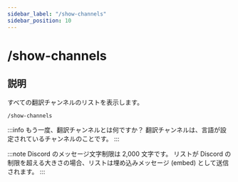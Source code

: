 ```yaml
---
sidebar_label: "/show-channels"
sidebar_position: 10
---
```


# /show-channels

## 説明

すべての翻訳チャンネルのリストを表示します。

```command
/show-channels
```

:::info もう一度、翻訳チャンネルとは何ですか？
翻訳チャンネルは、言語が設定されているチャンネルのことです。
:::

:::note
Discord のメッセージ文字制限は 2,000 文字です。 リストが Discord の制限を超える大きさの場合、リストは埋め込みメッセージ (embed) として送信されます。
:::

